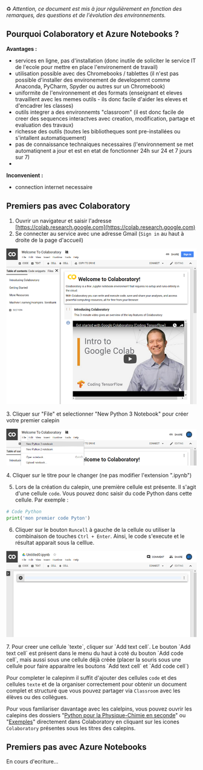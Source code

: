 ♻️ _Attention, ce document est mis à jour régulièrement en fonction des remarques, des questions et de l'évolution des environnements._

## Pourquoi Colaboratory et Azure Notebooks ?

**Avantages :**
* services en ligne, pas d'installation (donc inutile de soliciter le service IT de l'ecole pour mettre en place l'environement de travail)
* utilisation possible avec des Chromebooks / tablettes (il n'est pas possible d'installer des environement de developemnt comme Anaconda, PyCharm, Spyder ou autres sur un Chromebook)
* uniformite de l'environnement et des formats (enseignant et eleves travaillent avec les memes outils - ils donc facile d'aider les eleves et d'encadrer les classes)
* outils integrer a des environnemts "classroom" (il est donc facile de creer des sequences interactves avec creation, modification, partage et evaluation des travaux)
* richesse des outils (toutes les bibliotheques sont pre-installées ou s'intallent automatiquement)
* pas de connaissance technaiques necessaires (l'environnement se met automatiqnent a jour et est en etat de fonctionner 24h sur 24 et 7 jours sur 7)
* 

**Inconvenient :**
* connection internet necessaire


## Premiers pas avec Colaboratory
1. Ouvrir un navigateur et saisir l'adresse [https://colab.research.google.com](https://colab.research.google.com)
2. Se connecter au service avec une adresse Gmail (`Sign in` au haut à droite de la page d'accueil)
<p align="center"><img src="https://raw.githubusercontent.com/codekodo/documentation/master/guides/premiers-pas-01.png" /></p>
3. Cliquer sur "File" et selectionner "New Python 3 Notebook" pour créer votre premier calepin
<p align="center"><img src="https://raw.githubusercontent.com/codekodo/documentation/master/guides/premiers-pas-02.png" /></p>
4. Cliquer sur le titre pour le changer (ne pas modifier l'extension ".ipynb")

5. Lors de la création du calepin, une première cellule est présente. Il s'agit d'une cellule `code`. Vous pouvez donc saisir du code Python dans cette cellule. Par exemple :

```python
# Code Python
print('mon premier code Pyton')
```

6. Cliquer sur le bouton `Runcell` à gauche de la cellule ou utiliser la combinaison de touches `Ctrl + Enter`. Ainsi, le code s'execute et le résultat apparait sous la celllue.
<p align="center"><img src="https://raw.githubusercontent.com/codekodo/documentation/master/guides/premiers-pas-03.png" /></p>
7. Pour creer une cellule `texte`, cliquer sur `Add text cell`. Le bouton `Add text cell` est présent dans le menu du haut à coté du bouton `Add code cell`, mais aussi sous une cellule déjà créée (placer la souris sous une cellule pour faire apparaitre les boutons `Add text cell` et `Add code cell`)

Pour completer le calepinm il suffit d'ajouter des cellules `code` et des cellules `texte` et de la organiser correctement pour obtenir un document complet et structuré que vous pouvez partager via `Classroom` avec les élèves ou des collègues.

Pour vous famliariser davantage avec les calelpins, vous pouvez ouvrir les calepins des dossiers "[Python pour la Physique-Chimie en seconde](https://www.codekodo.net/course/60)" ou "[Exemples](https://www.codekodo.net/course/60)" directement dans Colaboratory en cliquant sur les icones `Colaboratory` présentes sous les titres des calepins.

## Premiers pas avec Azure Notebooks
En cours d'ecriture...
